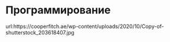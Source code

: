 <!Doctype html>
<html lang= 'en'>
<head>
  <h1>Программирование</h1>
  <meta charset="UTF-8">
  <meta name="viewport" content="width=device-width, initial-scale=1.0">
  <title> мои навыки </title>
  <link rel="stylesheet" href="/css/main.css">
  url:https://cooperfitch.ae/wp-content/uploads/2020/10/Copy-of-shutterstock_203618407.jpg
</head>
<body>

  
</body>
</html>
  
  
    
      
  
